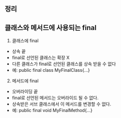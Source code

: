 ## 정리 
## 클래스와 메서드에 사용되는 final 
1. 클래스에 final   
- 상속 끝  
- final로 선언된 클래스는 확장 X     
- 다른 클래스가 final로 선언된 클래스를 상속 받을 수 없다  
- 예: public final class MyFinalClass{...}  

2. 메서드에 final  
- 오버라이딩 끝   
- final로 선언된 메서드는 오버라이드 될 수 없다.  
- 상속받은 서브 클래스에서 이 메서드를 변경할 수 없다.  
- 예: public final void MyFinalMethod{...}  
